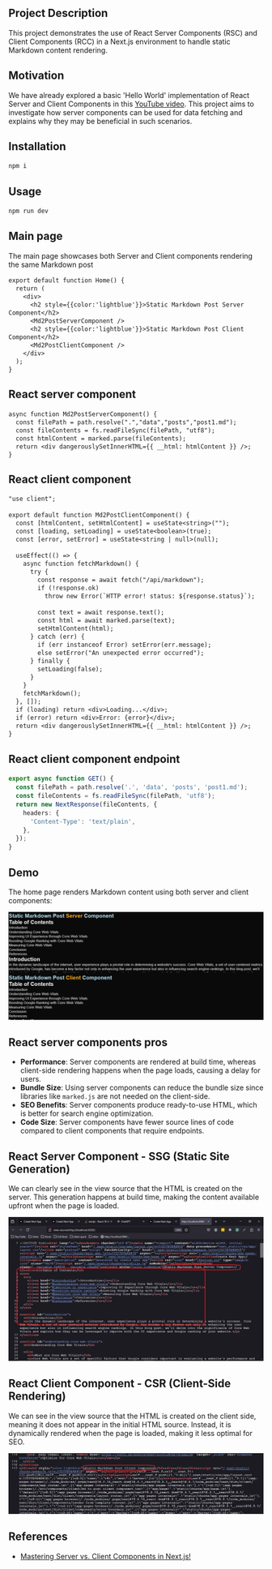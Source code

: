 
<h2>Project Description</h2>
  <p>This project demonstrates the use of React Server Components (RSC) and Client Components (RCC) in a Next.js environment to handle static Markdown content rendering.</p>

<h2>Motivation</h2>
<p>We have already explored a basic 'Hello World' implementation of React Server and Client Components in this  <a href='https://www.youtube.com/watch?v=7WhcpereZkQ'>YouTube video</a>. This project aims to investigate how server components can be used for data fetching and explains why they may be beneficial in such scenarios.</p>


<h2 >Installation</h2>

```bash
npm i
```


<h2 >Usage</h2>

```bash
npm run dev
```

<h2>Main page</h2>
  <p>The main page showcases both Server and Client components rendering the same Markdown post</p>

```tsx
export default function Home() {
  return (
    <div>
      <h2 style={{color:'lightblue'}}>Static Markdown Post Server Component</h2>
      <Md2PostServerComponent />
      <h2 style={{color:'lightblue'}}>Static Markdown Post Client Component</h2>
      <Md2PostClientComponent />
    </div>
  );
}
```


<h2>React server component</h2>

```tsx
async function Md2PostServerComponent() {
  const filePath = path.resolve(".","data","posts","post1.md");
  const fileContents = fs.readFileSync(filePath, "utf8");
  const htmlContent = marked.parse(fileContents);
  return <div dangerouslySetInnerHTML={{ __html: htmlContent }} />;
}

```

<h2>React client component</h2>

```tsx
"use client";

export default function Md2PostClientComponent() {
  const [htmlContent, setHtmlContent] = useState<string>("");
  const [loading, setLoading] = useState<boolean>(true);
  const [error, setError] = useState<string | null>(null);

  useEffect(() => {
    async function fetchMarkdown() {
      try {
        const response = await fetch("/api/markdown");
        if (!response.ok)
          throw new Error(`HTTP error! status: ${response.status}`);

        const text = await response.text();
        const html = await marked.parse(text);
        setHtmlContent(html);
      } catch (err) {
        if (err instanceof Error) setError(err.message);
        else setError("An unexpected error occurred");
      } finally {
        setLoading(false);
      }
    }
    fetchMarkdown();
  }, []);
  if (loading) return <div>Loading...</div>;
  if (error) return <div>Error: {error}</div>;
  return <div dangerouslySetInnerHTML={{ __html: htmlContent }} />;
}

```

<h2>React client component endpoint</h2>

```ts
export async function GET() {
  const filePath = path.resolve('.', 'data', 'posts', 'post1.md');
  const fileContents = fs.readFileSync(filePath, 'utf8');
  return new NextResponse(fileContents, {
    headers: {
      'Content-Type': 'text/plain',
    },
  });
}
```


<h2 id="demo">Demo</h2>
  <p>The home page renders Markdown content using both server and client components:</p>
<img src='./figs/home-demo.png'/>

<h2>React server components pros</h2>
<ul>
    <li><b>Performance</b>: Server components are rendered at build time, whereas client-side rendering happens when the page loads, causing a delay for users.</li>
    <li><b>Bundle Size</b>: Using server components can reduce the bundle size since libraries like <code>marked.js</code> are not needed on the client-side.</li>
    <li><b>SEO Benefits</b>: Server components produce ready-to-use HTML, which is better for search engine optimization.</li>
    <li><b>Code Size</b>: Server components have fewer source lines of code compared to client components that require endpoints.</li>
  </ul>


<h2>React Server Component - SSG (Static Site Generation)</h2>
<p>We can clearly see in the view source that the HTML is created on the server. This generation happens at build time, making the content available upfront when the page is loaded.</p>
<img src='./figs/view-source-react-server-component.png' alt='View Source for React Server Component' />

<h2>React Client Component - CSR (Client-Side Rendering)</h2>
<p>We can see in the view source that the HTML is created on the client side, meaning it does not appear in the initial HTML source. Instead, it is dynamically rendered when the page is loaded, making it less optimal for SEO.</p>
<img src='./figs/view-source-react-client-component.png' alt='View Source for React Client Component' />

<h2 id="references">References</h2>
<ul>
    <li> <a href='https://www.youtube.com/watch?v=7WhcpereZkQ'>Mastering Server vs. Client Components in Next.js!</a></li>
</ul>


